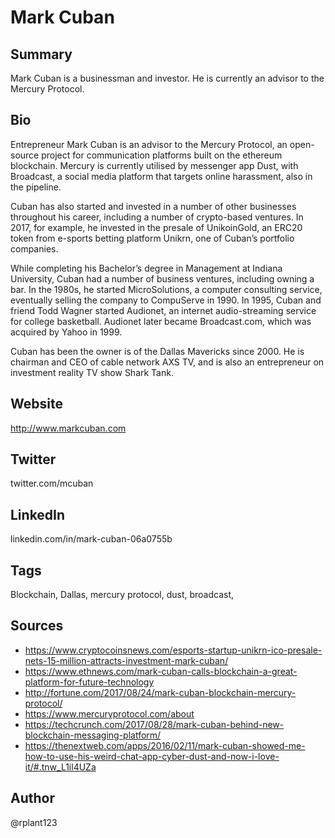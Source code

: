 # Mark Cuban

## Summary
Mark Cuban is a businessman and investor. He is currently an advisor to the Mercury Protocol.

## Bio
Entrepreneur Mark Cuban is an advisor to the Mercury Protocol, an open-source project for communication platforms built on the ethereum blockchain. Mercury is currently utilised by messenger app Dust, with Broadcast, a social media platform that targets online harassment, also in the pipeline.

Cuban has also started and invested in a number of other businesses throughout his career, including a number of crypto-based ventures. In 2017, for example, he invested in the presale of UnikoinGold, an ERC20 token from e-sports betting platform Unikrn, one of Cuban’s portfolio companies.

While completing his Bachelor’s degree in Management at Indiana University, Cuban had a number of business ventures, including owning a bar. In the 1980s, he started MicroSolutions, a computer consulting service, eventually selling the company to CompuServe in 1990. In 1995, Cuban and friend Todd Wagner started Audionet, an internet audio-streaming service for college basketball. Audionet later became Broadcast.com, which was acquired by Yahoo in 1999. 

Cuban has been the owner is of the Dallas Mavericks since 2000. He is chairman and CEO of cable network AXS TV, and is also an entrepreneur on investment reality TV show Shark Tank.

## Website
http://www.markcuban.com 

## Twitter
twitter.com/mcuban

## LinkedIn
linkedin.com/in/mark-cuban-06a0755b

## Tags
Blockchain, Dallas, mercury protocol, dust, broadcast, 

## Sources
- https://www.cryptocoinsnews.com/esports-startup-unikrn-ico-presale-nets-15-million-attracts-investment-mark-cuban/
- https://www.ethnews.com/mark-cuban-calls-blockchain-a-great-platform-for-future-technology
- http://fortune.com/2017/08/24/mark-cuban-blockchain-mercury-protocol/
- https://www.mercuryprotocol.com/about
- https://techcrunch.com/2017/08/28/mark-cuban-behind-new-blockchain-messaging-platform/
- https://thenextweb.com/apps/2016/02/11/mark-cuban-showed-me-how-to-use-his-weird-chat-app-cyber-dust-and-now-i-love-it/#.tnw_L1il4UZa

## Author
@rplant123
